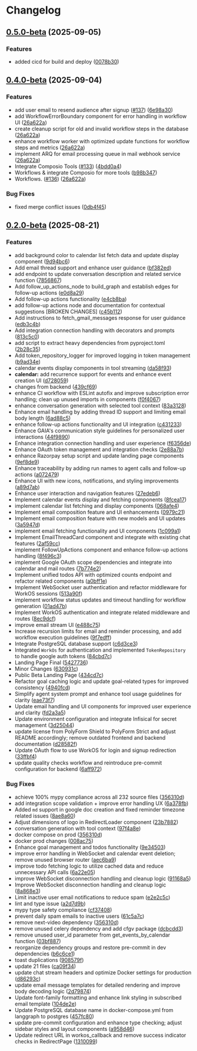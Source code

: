 # Changelog

## [0.5.0-beta](https://github.com/heygaia/gaia/compare/v0.4.0-beta...v0.5.0-beta) (2025-09-05)


### Features

* added cicd for build and deploy ([0078b30](https://github.com/heygaia/gaia/commit/0078b300b97b4a7341ff8834a62c2ce83fc34c45))

## [0.4.0-beta](https://github.com/heygaia/gaia/compare/v0.3.0-beta...v0.4.0-beta) (2025-09-04)


### Features

* add user email to resend audience after signup ([#137](https://github.com/heygaia/gaia/issues/137)) ([6e98a30](https://github.com/heygaia/gaia/commit/6e98a30470f20c531dfe92b5db2c8de06b9aabfc))
* add WorkflowErrorBoundary component for error handling in workflow UI ([26a622a](https://github.com/heygaia/gaia/commit/26a622a3f98bb55a77706577639ace3abb29feb9))
* create cleanup script for old and invalid workflow steps in the database ([26a622a](https://github.com/heygaia/gaia/commit/26a622a3f98bb55a77706577639ace3abb29feb9))
* enhance workflow worker with optimized update functions for workflow steps and metrics ([26a622a](https://github.com/heygaia/gaia/commit/26a622a3f98bb55a77706577639ace3abb29feb9))
* implement ARQ for email processing queue in mail webhook service ([26a622a](https://github.com/heygaia/gaia/commit/26a622a3f98bb55a77706577639ace3abb29feb9))
* Integrate Composio Tools ([#133](https://github.com/heygaia/gaia/issues/133)) ([4bdd0a4](https://github.com/heygaia/gaia/commit/4bdd0a4db9c81bab2092405b7fe76031d597f2db))
* Workflows & integrate Composio for more tools ([b98b347](https://github.com/heygaia/gaia/commit/b98b347bdbf8b7c35080d8821e61fba09c60676e))
* Workflows. ([#136](https://github.com/heygaia/gaia/issues/136)) ([26a622a](https://github.com/heygaia/gaia/commit/26a622a3f98bb55a77706577639ace3abb29feb9))


### Bug Fixes

* fixed merge conflict issues ([0db4f45](https://github.com/heygaia/gaia/commit/0db4f457b1faace29a5f34f7ddfe2fe2df833aaa))

## [0.2.0-beta](https://github.com/heygaia/gaia/compare/v0.1.0-beta...v0.2.0-beta) (2025-08-21)

### Features

- add background color to calendar list fetch data and update display component ([9d94bc6](https://github.com/heygaia/gaia/commit/9d94bc67727cfe44d91f7e6b7d5079e79cad03e1))
- Add email thread support and enhance user guidance ([bf382ed](https://github.com/heygaia/gaia/commit/bf382ed2294bef366fcfebac51c09e1b0f9f6e84))
- add endpoint to update conversation description and related service function ([7856867](https://github.com/heygaia/gaia/commit/785686771daddd361ca4ed7f668156802daf1196))
- Add follow_up_actions_node to build_graph and establish edges for follow-up actions ([e0d8a29](https://github.com/heygaia/gaia/commit/e0d8a297034b6d57d0bec7aacc2822f67f02f416))
- Add follow-up actions functionality ([e4cb8ba](https://github.com/heygaia/gaia/commit/e4cb8bab3595eeb8a6bd187d2a94b5b4da80361b))
- add follow-up actions node and documentation for contextual suggestions [BROKEN CHANGES] ([c45b112](https://github.com/heygaia/gaia/commit/c45b112534fa9bfcee088c3a14a165a7547d0adb))
- Add instructions to fetch_gmail_messages response for user guidance ([edb3c4b](https://github.com/heygaia/gaia/commit/edb3c4b18dc16aafbd0cbb7a27e75b2d1f8bbaa7))
- Add integration connection handling with decorators and prompts ([813c5c0](https://github.com/heygaia/gaia/commit/813c5c00938ac0c578c63fd101a08903e60a5bde))
- add script to extract heavy dependencies from pyproject.toml ([2b28c35](https://github.com/heygaia/gaia/commit/2b28c354ffa3554210d430068c196992bdbdce38))
- Add token_repository_logger for improved logging in token management ([b9ad34e](https://github.com/heygaia/gaia/commit/b9ad34efab79998e7ef0d20b13b5f146cd718c38))
- calendar events display components in tool streaming ([da58f93](https://github.com/heygaia/gaia/commit/da58f933d1d5d52743fa0b8d92a30897cd437c05))
- **calendar:** add recurrence support for events and enhance event creation UI ([d728059](https://github.com/heygaia/gaia/commit/d728059314fcb9d604701fe9a251e47e23a6b94a))
- changes from backend ([439cf69](https://github.com/heygaia/gaia/commit/439cf69e70f299314804a276f38334edcc7c793a))
- enhance CI workflow with ESLint autofix and improve subscription error handling; clean up unused imports in components ([f0f4067](https://github.com/heygaia/gaia/commit/f0f40673a3dcc8e7e3ba81204994c589ffcabd1a))
- enhance conversation generation with selected tool context ([83a3128](https://github.com/heygaia/gaia/commit/83a31285de599c74c9abb0e4afb6282f9203c40b))
- Enhance email handling by adding thread ID support and limiting email body length ([6ad88c5](https://github.com/heygaia/gaia/commit/6ad88c53bf1bcfd58c679a5987e170b1def4b3af))
- enhance follow-up actions functionality and UI integration ([c431233](https://github.com/heygaia/gaia/commit/c431233ea8c639b864c9fd37c76ef0356f47f195))
- Enhance GAIA's communication style guidelines for personalized user interactions ([44f9890](https://github.com/heygaia/gaia/commit/44f9890f492c056a0253a0fb2d6dffd352615616))
- Enhance integration connection handling and user experience ([f6356de](https://github.com/heygaia/gaia/commit/f6356deb9da20543522317d3972796ce4c94ce58))
- Enhance OAuth token management and integration checks ([2e88a7b](https://github.com/heygaia/gaia/commit/2e88a7b6f870373690c169692efd03c7ce875c70))
- enhance Razorpay setup script and update landing page components ([9ef8de9](https://github.com/heygaia/gaia/commit/9ef8de983af02df3f31d03407eb395a24bf795de))
- Enhance traceability by adding run names to agent calls and follow-up actions ([a072479](https://github.com/heygaia/gaia/commit/a072479d5758c7d1ce9abb7fc9a3ba519d6a97b5))
- Enhance UI with new icons, notifications, and styling improvements ([a89d7ab](https://github.com/heygaia/gaia/commit/a89d7ab663c639a8ba168197e057ccdc4fd43972))
- Enhance user interaction and navigation features ([27edeb6](https://github.com/heygaia/gaia/commit/27edeb61ba2c7895212ce3da1962d8810c784257))
- Implement calendar events display and fetching components ([8fcea17](https://github.com/heygaia/gaia/commit/8fcea176f6377490ae9334659aa11ed51417cbea))
- implement calendar list fetching and display components ([068afe4](https://github.com/heygaia/gaia/commit/068afe414b699b6f189ffd25adaa1b55196838cf))
- Implement email composition feature and UI enhancements ([0979c21](https://github.com/heygaia/gaia/commit/0979c2195795452e688cbcc5c800594a15a00922))
- Implement email composition feature with new models and UI updates ([3a5947d](https://github.com/heygaia/gaia/commit/3a5947d28860a02ebfce3f246d72edf784720fec))
- implement email fetching functionality and UI components ([1c099a1](https://github.com/heygaia/gaia/commit/1c099a1d34ae4b69c414ed01d6660e415d68afd1))
- Implement EmailThreadCard component and integrate with existing chat features ([2af59cc](https://github.com/heygaia/gaia/commit/2af59cce1ac3403f09cc53e3e4cb6346f3386dd2))
- implement FollowUpActions component and enhance follow-up actions handling ([8f496c3](https://github.com/heygaia/gaia/commit/8f496c3d62924c2c59962d23b42fe327d6261e56))
- implement Google OAuth scope dependencies and integrate into calendar and mail routes ([7b774e2](https://github.com/heygaia/gaia/commit/7b774e22581ff2b0cdb89926e39c32bedd70595c))
- Implement unified todos API with optimized counts endpoint and refactor related components ([a0bff1e](https://github.com/heygaia/gaia/commit/a0bff1e0e34910c5377e6c7718cc355966276dfd))
- Implement WebSocket user authentication and refactor middleware for WorkOS sessions ([513a90f](https://github.com/heygaia/gaia/commit/513a90f4242b141fc3b0026a5b253be876e7346d))
- implement workflow status updates and timeout handling for workflow generation ([01ad47b](https://github.com/heygaia/gaia/commit/01ad47bc522431f0e769079db33e7efeb6e75661))
- Implement WorkOS authentication and integrate related middleware and routes ([8ec9dcf](https://github.com/heygaia/gaia/commit/8ec9dcf60d45b11b0cd967ec8b349ac47fcb3db8))
- improve email stream UI ([e488c75](https://github.com/heygaia/gaia/commit/e488c7538608aee27da9d87f97a26ec66db773c2))
- Increase recursion limits for email and reminder processing, and add workflow execution guidelines ([9f7edff](https://github.com/heygaia/gaia/commit/9f7edfff6c79259c9ecef9f4570e44083e25008f))
- Integrate PostgreSQL database support ([c6d3ce3](https://github.com/heygaia/gaia/commit/c6d3ce38bb7ee94628ddc5d904684f354a97a81d))
- Integrated `WorkOs` for authentication and implemented `TokenRepository` to handle google auth tokens ([84cbd7c](https://github.com/heygaia/gaia/commit/84cbd7c82f16c9ad7028f4e2a8aacf3ba60ad5a0))
- Landing Page Final ([5427736](https://github.com/heygaia/gaia/commit/5427736907ef62af440d5648006fc8221a250e98))
- Minor Changes ([630931c](https://github.com/heygaia/gaia/commit/630931c403c7ab94f8879dde3532af0fff435b32))
- Public Beta Landing Page ([434cd7c](https://github.com/heygaia/gaia/commit/434cd7cd298fbe8ee946395f17f1d89f86627246))
- Refactor goal caching logic and update goal-related types for improved consistency ([4940fcd](https://github.com/heygaia/gaia/commit/4940fcd06f077599ef8a7bea4c4c70cffa8ceedc))
- Simplify agent system prompt and enhance tool usage guidelines for clarity ([eae73f7](https://github.com/heygaia/gaia/commit/eae73f7f72f2cfe596cc3163df4d7c159c0ede00))
- Update email handling and UI components for improved user experience and clarity ([fd2a3a5](https://github.com/heygaia/gaia/commit/fd2a3a5590b59ee80e814fc740decc8780622b42))
- Update environment configuration and integrate Infisical for secret management ([3d25044](https://github.com/heygaia/gaia/commit/3d250448b063e519289e4905c170d31880ca85af))
- update license from PolyForm Shield to PolyForm Strict and adjust README accordingly; remove outdated frontend and backend documentation ([d28582f](https://github.com/heygaia/gaia/commit/d28582f389fc4400c936b1a8012584b0c2b72987))
- Update OAuth flow to use WorkOS for login and signup redirection ([33ffbf4](https://github.com/heygaia/gaia/commit/33ffbf4bb85af030cf0270b5696217ccf19291ef))
- update quality checks workflow and reintroduce pre-commit configuration for backend ([6aff972](https://github.com/heygaia/gaia/commit/6aff9729768de6ca201f55d19b111ccdf77807b7))

### Bug Fixes

- achieve 100% mypy compliance across all 232 source files ([356310d](https://github.com/heygaia/gaia/commit/356310de0c90fe2a5b6ee2a57d7176ebd72921e1))
- add integration scope validation + improve error handling UX ([6a378fb](https://github.com/heygaia/gaia/commit/6a378fbd37929cecad0c45fccfb2fd0649fbf14b))
- Added `md` support in google doc creation and fixed reminder timezone related issues ([8ae8a60](https://github.com/heygaia/gaia/commit/8ae8a606c118e9f7c012639e3b38847729574888))
- Adjust dimensions of logo in RedirectLoader component ([23b7882](https://github.com/heygaia/gaia/commit/23b7882494a095e2c2f66f0f8dae75cfa8cc949f))
- conversation generation with tool context ([97f4a8e](https://github.com/heygaia/gaia/commit/97f4a8e935035bb7a478d490cce1dfdbeb8f9ae8))
- docker compose on prod ([356310d](https://github.com/heygaia/gaia/commit/356310de0c90fe2a5b6ee2a57d7176ebd72921e1))
- docker prod changes ([008ac75](https://github.com/heygaia/gaia/commit/008ac75255e653105eb4051988f0a67a9d32e04b))
- Enhance goal management and todos functionality ([9e34503](https://github.com/heygaia/gaia/commit/9e345034378cf4bda5db13b66853ea795c42d774))
- improve error handling in WebSocket and calendar event deletion; remove unused browser router ([aec6ba9](https://github.com/heygaia/gaia/commit/aec6ba946f284a3e42639daa0b58fe2c66853115))
- improve todo fetching logic to utilize cached data and reduce unnecessary API calls ([6a22e05](https://github.com/heygaia/gaia/commit/6a22e05b8b51906882d6fafde170b80138278990))
- improve WebSocket disconnection handling and cleanup logic ([91168a5](https://github.com/heygaia/gaia/commit/91168a535ccb18de207a7cbb539a39e000e07954))
- Improve WebSocket disconnection handling and cleanup logic ([8a868e3](https://github.com/heygaia/gaia/commit/8a868e33b239ff8db8e7d76a0313fb50e3407a8c))
- Limit inactive user email notifications to reduce spam ([e2e2c5c](https://github.com/heygaia/gaia/commit/e2e2c5c191d087ade82caba34d810799d494d08d))
- lint and type issue ([a2d7d9b](https://github.com/heygaia/gaia/commit/a2d7d9bf2b98524261be2265d647795d515df655))
- mypy type safety compliance ([cf37408](https://github.com/heygaia/gaia/commit/cf374086212597fe36473df9b8df4a61d5463345))
- prevent daily spam emails to inactive users ([61c5a7c](https://github.com/heygaia/gaia/commit/61c5a7ce98062ae58a6ee41e37aac1f2b3809eb5))
- remove next-video dependency ([356310d](https://github.com/heygaia/gaia/commit/356310de0c90fe2a5b6ee2a57d7176ebd72921e1))
- remove unused celery dependency and add cfgv package ([dcbcdd3](https://github.com/heygaia/gaia/commit/dcbcdd352b71acbb7d8e633d61eff9b3dc9b33e6))
- remove unused user_id parameter from get_events_by_calendar function ([03bf887](https://github.com/heygaia/gaia/commit/03bf88773637476aae265372baceb14801df46ef))
- reorganize dependency groups and restore pre-commit in dev dependencies ([b6c6ce1](https://github.com/heygaia/gaia/commit/b6c6ce1275c41254ce9986834a51db80379e9b09))
- toast duplications ([908579f](https://github.com/heygaia/gaia/commit/908579f5eae4eda6eac543c7f7b284c15a56eb3b))
- update 21 files ([ca09f34](https://github.com/heygaia/gaia/commit/ca09f34f9db380a636098180d3414b73c95f9fc5))
- update chat stream headers and optimize Docker settings for production ([d86293c](https://github.com/heygaia/gaia/commit/d86293c8d5e941e20daaaa418df8c77d14ea0102))
- update email message templates for detailed rendering and improve body decoding logic ([2d79874](https://github.com/heygaia/gaia/commit/2d7987406130a73f82b803c17250af3ed36bc408))
- Update font-family formatting and enhance link styling in subscribed email template ([104de2e](https://github.com/heygaia/gaia/commit/104de2ea1a33d0b018936989b6f0c2948d2e81d4))
- Update PostgreSQL database name in docker-compose.yml from langgraph to postgres ([457fc80](https://github.com/heygaia/gaia/commit/457fc80cece510b290ee98b75ca81cbb98c2b7d0))
- update pre-commit configuration and enhance type checking; adjust sidebar styles and layout components ([a958d46](https://github.com/heygaia/gaia/commit/a958d46fcac2b99258f27bc5467157d9b78f0fa6))
- Update redirect URL in workos_callback and remove success indicator checks in RedirectPage ([1310099](https://github.com/heygaia/gaia/commit/131009995c94d46ae17d14b3dae10d9fe3d896f8))
